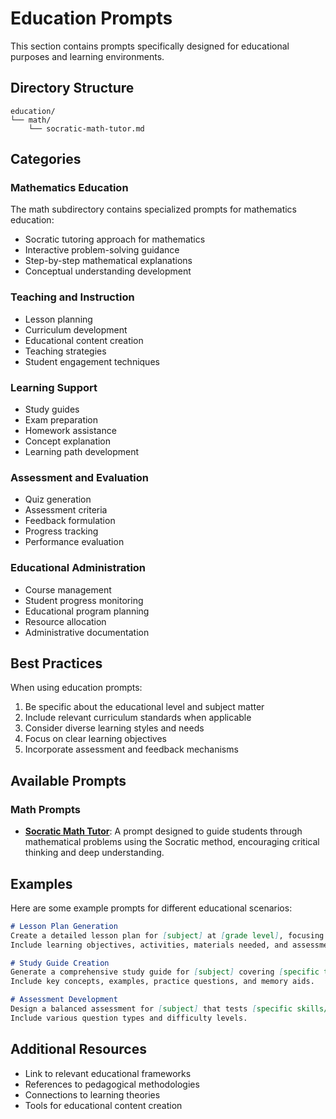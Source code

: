 # Education Prompts

This section contains prompts specifically designed for educational purposes and learning environments.

## Directory Structure

```
education/
└── math/
    └── socratic-math-tutor.md
```

## Categories

### Mathematics Education
The math subdirectory contains specialized prompts for mathematics education:
- Socratic tutoring approach for mathematics
- Interactive problem-solving guidance
- Step-by-step mathematical explanations
- Conceptual understanding development

### Teaching and Instruction
- Lesson planning
- Curriculum development
- Educational content creation
- Teaching strategies
- Student engagement techniques

### Learning Support
- Study guides
- Exam preparation
- Homework assistance
- Concept explanation
- Learning path development

### Assessment and Evaluation
- Quiz generation
- Assessment criteria
- Feedback formulation
- Progress tracking
- Performance evaluation

### Educational Administration
- Course management
- Student progress monitoring
- Educational program planning
- Resource allocation
- Administrative documentation

## Best Practices

When using education prompts:
1. Be specific about the educational level and subject matter
2. Include relevant curriculum standards when applicable
3. Consider diverse learning styles and needs
4. Focus on clear learning objectives
5. Incorporate assessment and feedback mechanisms

## Available Prompts

### Math Prompts
- **[Socratic Math Tutor](../prompts/education/math/socratic-math-tutor.md)**: A prompt designed to guide students through mathematical problems using the Socratic method, encouraging critical thinking and deep understanding.

## Examples

Here are some example prompts for different educational scenarios:

```markdown
# Lesson Plan Generation
Create a detailed lesson plan for [subject] at [grade level], focusing on [specific topic].
Include learning objectives, activities, materials needed, and assessment methods.

# Study Guide Creation
Generate a comprehensive study guide for [subject] covering [specific topics].
Include key concepts, examples, practice questions, and memory aids.

# Assessment Development
Design a balanced assessment for [subject] that tests [specific skills/knowledge].
Include various question types and difficulty levels.
```

## Additional Resources

- Link to relevant educational frameworks
- References to pedagogical methodologies
- Connections to learning theories
- Tools for educational content creation 